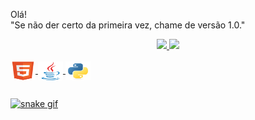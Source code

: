 Olá!<br/>
"Se não der certo da primeira vez, chame de versão 1.0."

<div align="center">
  <a href="https://github.com/caiocosta01">
  <img height="150em" src="https://github-readme-stats.vercel.app/api?username=caiocosta01&show_icons=true&theme=dark&include_all_commits=true&count_private=true"/>
  <img height="150em" src="https://github-readme-stats.vercel.app/api/top-langs/?username=caiocosta01&layout=compact&langs_count=5&theme=dark"/>
</div>
  
  <div style="display: inline_block"><br>
  <img align="center" alt="Caio-HTML" height="30" width="40" src="https://raw.githubusercontent.com/devicons/devicon/master/icons/html5/html5-original.svg">
  <img align="center" alt="Caio-java" height="30" width="40" src="https://raw.githubusercontent.com/devicons/devicon/master/icons/java/java-original.svg">
  <img align="center" alt="Caio-Python" height="30" width="40" src="https://raw.githubusercontent.com/devicons/devicon/master/icons/python/python-original.svg">
 </div>
  
  ##
  
  ![snake gif](https://github.com/caiocosta01/caiocosta01/blob/output/github-contribution-grid-snake.svg)
  

    

